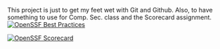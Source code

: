 This project is just to get my feet wet with Git and Github. Also, to have something to use for Comp. Sec. class and the Scorecard assignment.
[![OpenSSF Best Practices](https://www.bestpractices.dev/projects/8483/badge)](https://www.bestpractices.dev/projects/8483)

[![OpenSSF Scorecard](htt‌ps://api.securityscorecards.dev/projects/github.com/{owner}/{repo}/badge)](htt‌ps://securityscorecards.dev/viewer/?uri=github.com/{owner}/{repo})
